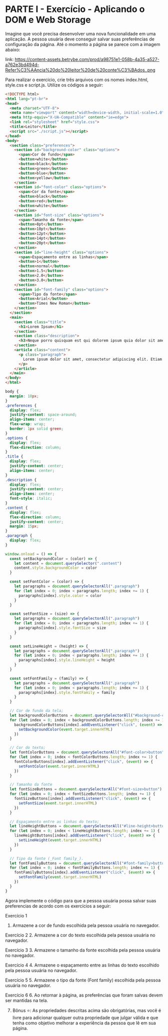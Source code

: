 # PARTE I - Exercício - Aplicando o DOM e Web Storage

Imagine que você precisa desenvolver uma nova funcionalidade em uma aplicação. A pessoa usuária deve conseguir salvar suas preferências de configuração da página. Até o momento a página se parece com a imagem abaixo:

link: https://content-assets.betrybe.com/prod/a98751e1-058b-4a35-a527-a762e3bd494d-Refer%C3%AAncia%20do%20leitor%20de%20conte%C3%BAdos..png

Para realizar o exercício, crie três arquivos com os nomes index.html, style.css e script.js. Utilize os códigos a seguir:

```HTML
<!DOCTYPE html>
<html lang="pt-br">
<head>
  <meta charset="UTF-8">
  <meta name="viewport" content="width=device-width, initial-scale=1.0">
  <meta http-equiv="X-UA-Compatible" content="ie=edge">
  <link rel="stylesheet" href="style.css">
  <title>Leitor</title>
  <script src="./script.js"></script>
</head>
<body>
  <section class="preferences">
    <section id="background-color" class="options">
      <span>Cor de fundo</span>
      <button>white</button>
      <button>black</button>
      <button>green</button>
      <button>blue</button>
      <button>yellow</button>
    </section>
    <section id="font-color" class="options">
      <span>Cor da fonte</span>
      <button>black</button>
      <button>red</button>
      <button>white</button>
    </section>
    <section id="font-size" class="options">
      <span>Tamanho da fonte</span>
      <button>8pt</button>
      <button>10pt</button>
      <button>12pt</button>
      <button>14pt</button>
      <button>20pt</button>
    </section>
    <section id="line-height" class="options">
      <span>Espaçamento entre as linhas</span>
      <button>1</button>
      <button>normal</button>
      <button>1.5</button>
      <button>2.0</button>
      <button>3.0</button>
    </section>
    <section id="font-family" class="options">
      <span>Tipo da fonte</span>
      <button>Arial</button>
      <button>Times New Roman</button>
    </section>
  </section>
  <main>
    <section class="title">
      <h1>Lorem Ipsum</h1>
    </section>
    <section class="description">
      <h3>Neque porro quisquam est qui dolorem ipsum quia dolor sit amet, consectetur, adipisci velit...</h3>
    </section>
    <article class="content">
      <p class="paragraph">
        Lorem ipsum dolor sit amet, consectetur adipiscing elit. Etiam sit amet tellus purus. Sed blandit nec duit eu lacinia. Vestibulum tincidunt hendrerit turpis, vitae hendrerit ipsum mollis at. Nulla a leo purus. Orci varius natoque penatibus et magnis dis parturient montes, nascetur ridiculus mus. Fusce ac tellus at ante ullamcorper finibus. Sed efficitur risus sit amet diam fringilla sagittis. 
      </p>
    </article>
  </main>  
</body>
</html>
```

```CSS
body {
  margin: 10px;
}
.preferences {
  display: flex;
  justify-content: space-around;
  align-items: center;
  flex-wrap: wrap;
  border: 1px solid green;
}
.options {
  display: flex;
  flex-direction: column;
}
.title {
  display: flex;
  justify-content: center;
  align-items: center;
}
.description {
  display: flex;
  justify-content: center;
  align-items: center;
  font-style: italic;
}
.content {
  display: flex;
  flex-direction: column;
  justify-content: center;
  margin: 15px;
}
.paragraph {
  display: flex;
}
```

```JavaScript
window.onload = () => {
  const setBackgroundColor = (color) => {
    let content = document.querySelector(".content")
    content.style.backgroundColor = color
  }

  const setFontColor = (color) => {
    let paragraphs = document.querySelectorAll(".paragraph")
    for (let index = 0; index < paragraphs.length; index += 1) {
      paragraphs[index].style.color = color
    }
  }

  const setFontSize = (size) => {
    let paragraphs = document.querySelectorAll(".paragraph")
    for (let index = 0; index < paragraphs.length; index += 1) {
      paragraphs[index].style.fontSize = size
    }
  }

  const setLineHeight = (height) => {
    let paragraphs = document.querySelectorAll(".paragraph")
    for (let index = 0; index < paragraphs.length; index += 1) {
      paragraphs[index].style.lineHeight = height
    }
  }

  const setFontFamily = (family) => {
    let paragraphs = document.querySelectorAll(".paragraph")
    for (let index = 0; index < paragraphs.length; index += 1) {
      paragraphs[index].style.fontFamily = family
    }
  }

  // Cor de fundo da tela;
  let backgroundColorButtons = document.querySelectorAll("#background-color>button")
  for (let index = 0; index < backgroundColorButtons.length; index += 1) {
    backgroundColorButtons[index].addEventListener("click", (event) => {
      setBackgroundColor(event.target.innerHTML)
    })
  }

  // Cor do texto;
  let fontColorButtons = document.querySelectorAll("#font-color>button")
  for (let index = 0; index < fontColorButtons.length; index += 1) {
    fontColorButtons[index].addEventListener("click", (event) => {
      setFontColor(event.target.innerHTML)
    })
  }

  // Tamanho da fonte
  let fontSizeButtons = document.querySelectorAll("#font-size>button")
  for (let index = 0; index < fontSizeButtons.length; index += 1) {
    fontSizeButtons[index].addEventListener("click", (event) => {
      setFontSize(event.target.innerHTML)
    })
  }

  // Espaçamento entre as linhas do texto;
  let lineHeightButtons = document.querySelectorAll("#line-height>button")
  for (let index = 0; index < lineHeightButtons.length; index += 1) {
    lineHeightButtons[index].addEventListener("click", (event) => {
      setLineHeight(event.target.innerHTML)
    })
  }

  // Tipo da fonte (_Font family_).
  let fontFamilyButtons = document.querySelectorAll("#font-family>button")
  for (let index = 0; index < fontFamilyButtons.length; index += 1) {
    fontFamilyButtons[index].addEventListener("click", (event) => {
      setFontFamily(event.target.innerHTML)
    })
  }
}
```

Agora implemente o código para que a pessoa usuária possa salvar suas preferencias de acordo com os exercícios a seguir:

Exercício 1
1. Armazene a cor de fundo escolhida pela pessoa usuária no navegador.

Exercício 2
2. Armazene a cor do texto escolhida pela pessoa usuária no navegador.

Exercício 3
3. Armazene o tamanho da fonte escolhida pela pessoa usuária no navegador.

Exercício 4
4. Armazene o espaçamento entre as linhas do texto escolhido pela pessoa usuária no navegador.

Exercício 5
5. Armazene o tipo da fonte (Font family) escolhida pela pessoa usuária no navegador.

Exercício 6
6. Ao retornar à página, as preferências que foram salvas devem ser mantidas na tela.

7. Bônus ⭐️: As propriedades descritas acima são obrigatórias, mas você é livre para adicionar qualquer outra propriedade que julgar válida e que tenha como objetivo melhorar a experiência da pessoa que lê em sua página.


